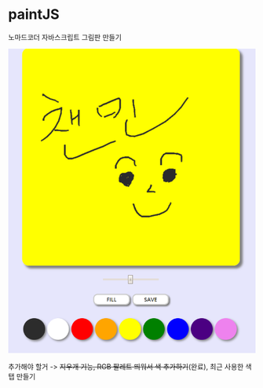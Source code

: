 # paintJS
노마드코더 자바스크립트 그림판 만들기

<img src = "./그림판.PNG"/>

추가해야 할거 -> ~~지우개 기능, RGB 팔레트 띄워서 색 추가하기~~(완료), 최근 사용한 색 탭 만들기
